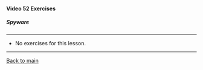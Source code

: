#### Video 52 Exercises

##### Spyware

---

- No exercises for this lesson.

---

[Back to main](https://github.com/rot0xd/CBTNuggets/blob/master/CEHv9/README.md)

